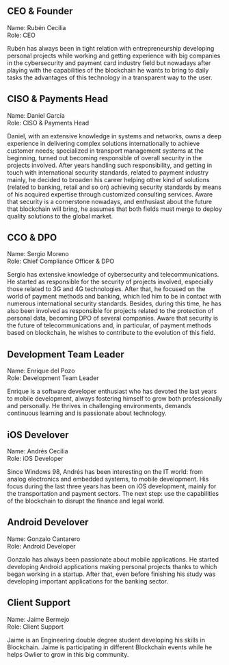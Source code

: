 ## CEO & Founder

Name: Rubén Cecilia  
Role: CEO

Rubén has always been in tight relation with entrepreneurship developing personal projects while working and getting experience with big companies in the cybersecurity and payment card industry field but nowadays after playing with the capabilities of the blockchain he wants to bring to daily tasks the advantages of this technology in a transparent way to the user.

## CISO & Payments Head

Name: Daniel García  
Role: CISO & Payments Head

Daniel, with an extensive knowledge in systems and networks, owns a deep experience in delivering complex solutions internationally to achieve customer needs; specialized in transport management systems at the beginning, turned out becoming responsible of overall security in the projects involved. After years handling such responsibility, and getting in touch with international security standards, related to payment industry mainly, he decided to broaden his career helping other kind of solutions (related to banking, retail and so on) achieving security standards by means of his acquired expertise through customized consulting services. Aware that security is a cornerstone nowadays, and enthusiast about the future that blockchain will bring, he assumes that both fields must merge to deploy quality solutions to the global market.

## CCO & DPO

Name: Sergio Moreno  
Role: Chief Compliance Officer & DPO

Sergio has extensive knowledge of cybersecurity and telecommunications. He started as responsible for the security of projects involved, especially those related to 3G and 4G technologies. After that, he focused on the world of payment methods and banking, which led him to be in contact with numerous international security standards. Besides, during this time, he has also been involved as responsible for projects related to the protection of personal data, becoming DPO of several companies. Aware that security is the future of telecommunications and, in particular, of payment methods based on blockchain, he wishes to contribute to the evolution of this field.

## Development Team Leader

Name: Enrique del Pozo  
Role: Development Team Leader

Enrique is a software developer enthusiast who has devoted the last years to mobile development, always fostering himself to grow both professionally and personally. He thrives in challenging environments, demands continuous learning and is passionate about technology.

## iOS Develover

Name: Andrés Cecilia    
Role: iOS Developer

Since Windows 98, Andrés has been interesting on the IT world: from analog electronics and embedded systems, to mobile development. His focus during the last three years has been on iOS development, mainly for the transportation and payment sectors. The next step: use the capabilities of the blockchain to disrupt the finance and legal world.

## Android Develover

Name: Gonzalo Cantarero    
Role: Android Developer

Gonzalo has always been passionate about mobile applications. He started developing Android applications making personal projects thanks to which began working in a startup. After that, even before finishing his study was developing important applications for the banking sector.


## Client Support

Name: Jaime Bermejo    
Role: Client Support

Jaime is an Engineering double degree student developing his skills in Blockchain. Jaime is participating in different Blockchain events while he helps Owlier to grow in this big community.
